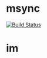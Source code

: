 # msync
[![Build Status](https://travis-ci.com/easemob/msync.svg?token=6JraJDLe93esJjEMB65e&branch=master)](https://travis-ci.com/easemob/msync)
# im
